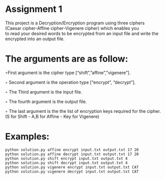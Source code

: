 # Assignment 1

This project is a Decryption/Encryption program using three ciphers (Caesar cipher-Affine cipher-Vigenere cipher) which enables you  
to read your desired words to be encrypted from an input file and write the encrypted into an output file.

# The arguments are as follow:

◦First argument is the cipher type [“shift”,”affine”,”vigenere”].

◦ Second argument is the operation type [“encrypt”, “decrypt”].

◦ The Third argument is the input file.

◦ The fourth argument is the output file.

◦ The last argument is the the list of encryption keys required for the cipher.(S for Shift - A,B for Affine - Key for Vigenere)

# Examples:
```
python solution.py affine encrypt input.txt output.txt 17 20
python solution.py affine decrypt input.txt output.txt 17 20
python solution.py shift encrypt input.txt output.txt 4
python solution.py shift decrypt input.txt output.txt 4
python solution.py vigenere encrypt input.txt output.txt CAT
python solution.py vigenere decrypt input.txt output.txt CAT
```
